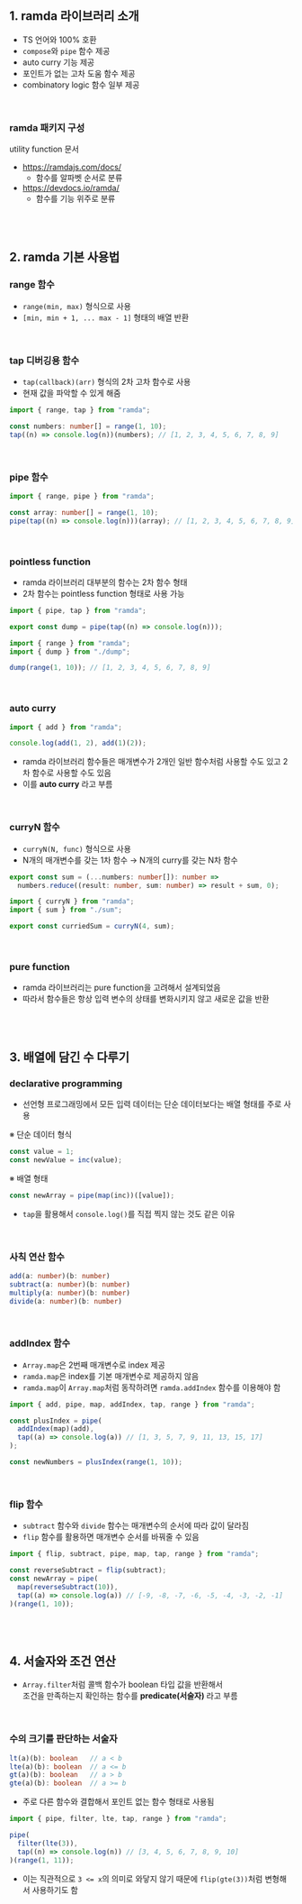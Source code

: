 ## 1. ramda 라이브러리 소개

- TS 언어와 100% 호환
- `compose`와 `pipe` 함수 제공
- auto curry 기능 제공
- 포인트가 없는 고차 도움 함수 제공
- combinatory logic 함수 일부 제공

<br>

### ramda 패키지 구성

utility function 문서

- https://ramdajs.com/docs/
  - 함수를 알파벳 순서로 분류
- https://devdocs.io/ramda/
  - 함수를 기능 위주로 분류

<br>
<br>

## 2. ramda 기본 사용법

### range 함수

- `range(min, max)` 형식으로 사용
- `[min, min + 1, ... max - 1]` 형태의 배열 반환

<br>

### tap 디버깅용 함수

- `tap(callback)(arr)` 형식의 2차 고차 함수로 사용
- 현재 값을 파악할 수 있게 해줌

```ts
import { range, tap } from "ramda";

const numbers: number[] = range(1, 10);
tap((n) => console.log(n))(numbers); // [1, 2, 3, 4, 5, 6, 7, 8, 9]
```

<br>

### pipe 함수

```ts
import { range, pipe } from "ramda";

const array: number[] = range(1, 10);
pipe(tap((n) => console.log(n)))(array); // [1, 2, 3, 4, 5, 6, 7, 8, 9]
```

<br>

### pointless function

- ramda 라이브러리 대부분의 함수는 2차 함수 형태
- 2차 함수는 pointless function 형태로 사용 가능

```ts
import { pipe, tap } from "ramda";

export const dump = pipe(tap((n) => console.log(n)));
```

```ts
import { range } from "ramda";
import { dump } from "./dump";

dump(range(1, 10)); // [1, 2, 3, 4, 5, 6, 7, 8, 9]
```

<br>

### auto curry

```ts
import { add } from "ramda";

console.log(add(1, 2), add(1)(2));
```

- ramda 라이브러리 함수들은 매개변수가 2개인 일반 함수처럼 사용할 수도 있고 2차 함수로 사용할 수도 있음
- 이를 **auto curry** 라고 부름

<br>

### curryN 함수

- `curryN(N, func)` 형식으로 사용
- N개의 매개변수를 갖는 1차 함수 → N개의 curry를 갖는 N차 함수

```ts
export const sum = (...numbers: number[]): number =>
  numbers.reduce((result: number, sum: number) => result + sum, 0);
```

```ts
import { curryN } from "ramda";
import { sum } from "./sum";

export const curriedSum = curryN(4, sum);
```

<br>

### pure function

- ramda 라이브러리는 pure function을 고려해서 설계되었음
- 따라서 함수들은 항상 입력 변수의 상태를 변화시키지 않고 새로운 값을 반환

<br>
<br>

## 3. 배열에 담긴 수 다루기

### declarative programming

- 선언형 프로그래밍에서 모든 입력 데이터는 단순 데이터보다는 배열 형태를 주로 사용

※ 단순 데이터 형식

```ts
const value = 1;
const newValue = inc(value);
```

※ 배열 형태

```ts
const newArray = pipe(map(inc))([value]);
```

- `tap`을 활용해서 `console.log()`를 직접 찍지 않는 것도 같은 이유

<br>

### 사칙 연산 함수

```ts
add(a: number)(b: number)
subtract(a: number)(b: number)
multiply(a: number)(b: number)
divide(a: number)(b: number)
```

<br>

### addIndex 함수

- `Array.map`은 2번째 매개변수로 index 제공
- `ramda.map`은 index를 기본 매개변수로 제공하지 않음
- `ramda.map`이 `Array.map`처럼 동작하려면 `ramda.addIndex` 함수를 이용해야 함

```ts
import { add, pipe, map, addIndex, tap, range } from "ramda";

const plusIndex = pipe(
  addIndex(map)(add),
  tap((a) => console.log(a)) // [1, 3, 5, 7, 9, 11, 13, 15, 17]
);

const newNumbers = plusIndex(range(1, 10));
```

<br>

### flip 함수

- `subtract` 함수와 `divide` 함수는 매개변수의 순서에 따라 값이 달라짐
- `flip` 함수를 활용하면 매개변수 순서를 바꿔줄 수 있음

```ts
import { flip, subtract, pipe, map, tap, range } from "ramda";

const reverseSubtract = flip(subtract);
const newArray = pipe(
  map(reverseSubtract(10)),
  tap((a) => console.log(a)) // [-9, -8, -7, -6, -5, -4, -3, -2, -1]
)(range(1, 10));
```

<br>
<br>

## 4. 서술자와 조건 연산

- `Array.filter`처럼 콜백 함수가 boolean 타입 값을 반환해서<br>조건을 만족하는지 확인하는 함수를 **predicate(서술자)** 라고 부름

<br>

### 수의 크기를 판단하는 서술자

```ts
lt(a)(b): boolean   // a < b
lte(a)(b): boolean  // a <= b
gt(a)(b): boolean   // a > b
gte(a)(b): boolean  // a >= b
```

- 주로 다른 함수와 결합해서 포인트 없는 함수 형태로 사용됨

```ts
import { pipe, filter, lte, tap, range } from "ramda";

pipe(
  filter(lte(3)),
  tap((n) => console.log(n)) // [3, 4, 5, 6, 7, 8, 9, 10]
)(range(1, 11));
```

- 이는 직관적으로 `3 <= x`의 의미로 와닿지 않기 때문에 `flip(gte(3))`처럼 변형해서 사용하기도 함
